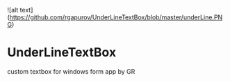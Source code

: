 ![alt text] (https://github.com/rgapurov/UnderLineTextBox/blob/master/underLine.PNG)
# UnderLineTextBox
custom textbox for windows form app
by GR
